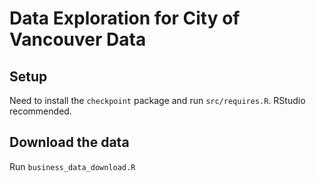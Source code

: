 # Data Exploration for City of Vancouver Data

## Setup

Need to install the `checkpoint` package and run `src/requires.R`. RStudio recommended.

## Download the data

Run `business_data_download.R`
